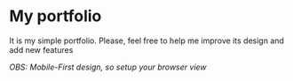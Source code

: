 # My portfolio

It is my simple portfolio. Please, feel free to help me improve its design and add new features

*OBS: Mobile-First design, so setup your browser view*